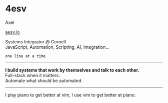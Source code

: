 # 4esv

Axel

[aesv.io](https://aesv.io)

Systems Integrator @ Cornell  
JavaScript, Automation, Scripting, AI, Integration...

```
one line at a time
```

---

**I build systems that work by themselves and talk to each other.**  
Full-stack when it matters.  
Automate what should be automated.

---

I play piano to get better at vim, I use vim to get better at piano.
